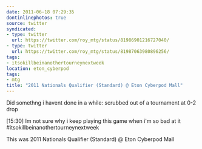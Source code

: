 ```yaml
---
date: 2011-06-18 07:29:35
dontinlinephotos: true
source: twitter
syndicated:
- type: twitter
  url: https://twitter.com/roy_mtg/status/81986901216727040/
- type: twitter
  url: https://twitter.com/roy_mtg/status/81987063980896256/
tags:
- itsokillbeinanothertourneynextweek
location: eton_cyberpod
tags:
- mtg
title: "2011 Nationals Qualifier (Standard) @ Eton Cyberpod Mall"
---
```


Did somethng i havent done in a while: scrubbed out of a tournament at 0-2 drop

<time>[15:30]</time> Im not sure why i keep playing this game when i'm so bad at it #itsokillbeinanothertourneynextweek

This was 2011 Nationals Qualifier (Standard) @ Eton Cyberpod Mall